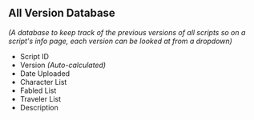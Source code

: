 ## All Version Database
*(A database to keep track of the previous versions of all scripts so on a script's info page, each version can be looked at from a dropdown)* 
* Script ID
* Version *(Auto-calculated)*
* Date Uploaded
* Character List
* Fabled List
* Traveler List
* Description
